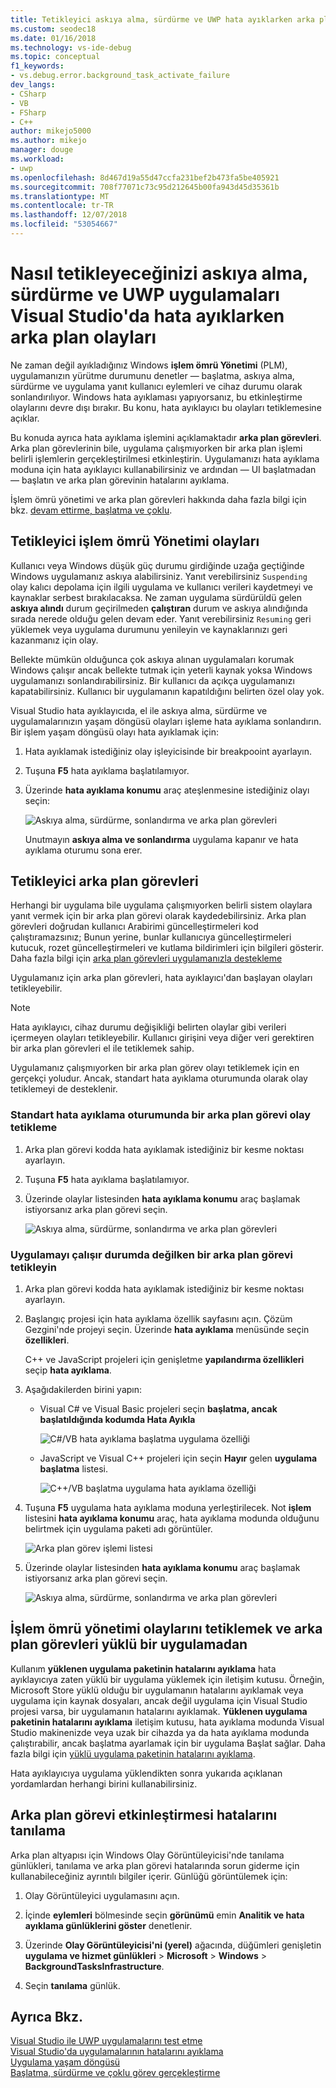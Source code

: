```yaml
---
title: Tetikleyici askıya alma, sürdürme ve UWP hata ayıklarken arka plan olaylarını | Microsoft Docs
ms.custom: seodec18
ms.date: 01/16/2018
ms.technology: vs-ide-debug
ms.topic: conceptual
f1_keywords:
- vs.debug.error.background_task_activate_failure
dev_langs:
- CSharp
- VB
- FSharp
- C++
author: mikejo5000
ms.author: mikejo
manager: douge
ms.workload:
- uwp
ms.openlocfilehash: 8d467d19a55d47ccfa231bef2b473fa5be405921
ms.sourcegitcommit: 708f77071c73c95d212645b00fa943d45d35361b
ms.translationtype: MT
ms.contentlocale: tr-TR
ms.lasthandoff: 12/07/2018
ms.locfileid: "53054667"
---
```

# <a name="how-to-trigger-suspend-resume-and-background-events-while-debugging-uwp-apps-in-visual-studio"></a>Nasıl tetikleyeceğinizi askıya alma, sürdürme ve UWP uygulamaları Visual Studio'da hata ayıklarken arka plan olayları
Ne zaman değil ayıkladığınız Windows **işlem ömrü Yönetimi** (PLM), uygulamanızın yürütme durumunu denetler — başlatma, askıya alma, sürdürme ve uygulama yanıt kullanıcı eylemleri ve cihaz durumu olarak sonlandırılıyor. Windows hata ayıklaması yapıyorsanız, bu etkinleştirme olaylarını devre dışı bırakır. Bu konu, hata ayıklayıcı bu olayları tetiklemesine açıklar.  
  
 Bu konuda ayrıca hata ayıklama işlemini açıklamaktadır **arka plan görevleri**. Arka plan görevlerinin bile, uygulama çalışmıyorken bir arka plan işlemi belirli işlemlerin gerçekleştirilmesi etkinleştirin. Uygulamanızı hata ayıklama moduna için hata ayıklayıcı kullanabilirsiniz ve ardından — UI başlatmadan — başlatın ve arka plan görevinin hatalarını ayıklama.  
  
 İşlem ömrü yönetimi ve arka plan görevleri hakkında daha fazla bilgi için bkz. [devam ettirme, başlatma ve çoklu](/windows/uwp/launch-resume/index).  
  
##  <a name="BKMK_Trigger_Process_Lifecycle_Management_events"></a> Tetikleyici işlem ömrü Yönetimi olayları  
 Kullanıcı veya Windows düşük güç durumu girdiğinde uzağa geçtiğinde Windows uygulamanız askıya alabilirsiniz. Yanıt verebilirsiniz `Suspending` olay kalıcı depolama için ilgili uygulama ve kullanıcı verileri kaydetmeyi ve kaynaklar serbest bırakılacaksa. Ne zaman uygulama sürdürüldü gelen **askıya alındı** durum geçirilmeden **çalıştıran** durum ve askıya alındığında sırada nerede olduğu gelen devam eder. Yanıt verebilirsiniz `Resuming` geri yüklemek veya uygulama durumunu yenileyin ve kaynaklarınızı geri kazanmanız için olay.  
  
 Bellekte mümkün olduğunca çok askıya alınan uygulamaları korumak Windows çalışır ancak bellekte tutmak için yeterli kaynak yoksa Windows uygulamanızı sonlandırabilirsiniz. Bir kullanıcı da açıkça uygulamanızı kapatabilirsiniz. Kullanıcı bir uygulamanın kapatıldığını belirten özel olay yok.  
  
 Visual Studio hata ayıklayıcıda, el ile askıya alma, sürdürme ve uygulamalarınızın yaşam döngüsü olayları işleme hata ayıklama sonlandırın. Bir işlem yaşam döngüsü olayı hata ayıklamak için:  
  
1.  Hata ayıklamak istediğiniz olay işleyicisinde bir breakpooint ayarlayın.  
  
2.  Tuşuna **F5** hata ayıklama başlatılamıyor.  
  
3.  Üzerinde **hata ayıklama konumu** araç ateşlenmesine istediğiniz olayı seçin:  
  
     ![Askıya alma, sürdürme, sonlandırma ve arka plan görevleri](../debugger/media/dbg_suspendresumebackground.png "DBG_SuspendResumeBackground")  
  
     Unutmayın **askıya alma ve sonlandırma** uygulama kapanır ve hata ayıklama oturumu sona erer.  
  
##  <a name="BKMK_Trigger_background_tasks"></a> Tetikleyici arka plan görevleri  
 Herhangi bir uygulama bile uygulama çalışmıyorken belirli sistem olaylara yanıt vermek için bir arka plan görevi olarak kaydedebilirsiniz. Arka plan görevleri doğrudan kullanıcı Arabirimi güncelleştirmeleri kod çalıştıramazsınız; Bunun yerine, bunlar kullanıcıya güncelleştirmeleri kutucuk, rozet güncelleştirmeleri ve kutlama bildirimleri için bilgileri gösterir. Daha fazla bilgi için [arka plan görevleri uygulamanızla destekleme](https://msdn.microsoft.com/library/4c7bb148-eb1f-4640-865e-41f627a46e8e)  
  
 Uygulamanız için arka plan görevleri, hata ayıklayıcı'dan başlayan olayları tetikleyebilir.  
  
> [!NOTE]
>  Hata ayıklayıcı, cihaz durumu değişikliği belirten olaylar gibi verileri içermeyen olayları tetikleyebilir. Kullanıcı girişini veya diğer veri gerektiren bir arka plan görevleri el ile tetiklemek sahip.  
  
 Uygulamanız çalışmıyorken bir arka plan görev olayı tetiklemek için en gerçekçi yoludur. Ancak, standart hata ayıklama oturumunda olarak olay tetiklemeyi de desteklenir.  
  
###  <a name="BKMK_Trigger_a_background_task_event_from_a_standard_debug_session"></a> Standart hata ayıklama oturumunda bir arka plan görevi olay tetikleme  
  
1.  Arka plan görevi kodda hata ayıklamak istediğiniz bir kesme noktası ayarlayın.  
  
2.  Tuşuna **F5** hata ayıklama başlatılamıyor.  
  
3.  Üzerinde olaylar listesinden **hata ayıklama konumu** araç başlamak istiyorsanız arka plan görevi seçin.  
  
     ![Askıya alma, sürdürme, sonlandırma ve arka plan görevleri](../debugger/media/dbg_suspendresumebackground.png "DBG_SuspendResumeBackground")  
  
###  <a name="BKMK_Trigger_a_background_task_when_the_app_is_not_running"></a> Uygulamayı çalışır durumda değilken bir arka plan görevi tetikleyin  
  
1.  Arka plan görevi kodda hata ayıklamak istediğiniz bir kesme noktası ayarlayın.  
  
2.  Başlangıç projesi için hata ayıklama özellik sayfasını açın. Çözüm Gezgini'nde projeyi seçin. Üzerinde **hata ayıklama** menüsünde seçin **özellikleri**.  
  
     C++ ve JavaScript projeleri için genişletme **yapılandırma özellikleri** seçip **hata ayıklama**.  
  
3.  Aşağıdakilerden birini yapın:  
  
    -   Visual C# ve Visual Basic projeleri seçin **başlatma, ancak başlatıldığında kodumda Hata Ayıkla**  
  
         ![C&#35;&#47;VB hata ayıklama başlatma uygulama özelliği](../debugger/media/dbg_csvb_dontlaunchapp.png "DBG_CsVb_DontLaunchApp")  
  
    -   JavaScript ve Visual C++ projeleri için seçin **Hayır** gelen **uygulama başlatma** listesi.  
  
         ![C&#43;&#43;&#47;VB başlatma uygulama hata ayıklama özelliği](../debugger/media/dbg_cppjs_dontlaunchapp.png "DBG_CppJs_DontLaunchApp")  
  
4.  Tuşuna **F5** uygulama hata ayıklama moduna yerleştirilecek. Not **işlem** listesini **hata ayıklama konumu** araç, hata ayıklama modunda olduğunu belirtmek için uygulama paketi adı görüntüler.  
  
     ![Arka plan görev işlemi listesi](../debugger/media/dbg_backgroundtask_processlist.png "DBG_BackgroundTask_ProcessList")  
  
5.  Üzerinde olaylar listesinden **hata ayıklama konumu** araç başlamak istiyorsanız arka plan görevi seçin.  
  
     ![Askıya alma, sürdürme, sonlandırma ve arka plan görevleri](../debugger/media/dbg_suspendresumebackground.png "DBG_SuspendResumeBackground")  
  
##  <a name="BKMK_Trigger_Process_Lifetime_Management_events_and_background_tasks_from_an_installed_app"></a> İşlem ömrü yönetimi olaylarını tetiklemek ve arka plan görevleri yüklü bir uygulamadan  
 Kullanım **yüklenen uygulama paketinin hatalarını ayıklama** hata ayıklayıcıya zaten yüklü bir uygulama yüklemek için iletişim kutusu. Örneğin, Microsoft Store yüklü olduğu bir uygulamanın hatalarını ayıklamak veya uygulama için kaynak dosyaları, ancak değil uygulama için Visual Studio projesi varsa, bir uygulamanın hatalarını ayıklamak. **Yüklenen uygulama paketinin hatalarını ayıklama** iletişim kutusu, hata ayıklama modunda Visual Studio makinenizde veya uzak bir cihazda ya da hata ayıklama modunda çalıştırabilir, ancak başlatma ayarlamak için bir uygulama Başlat sağlar. Daha fazla bilgi için [yüklü uygulama paketinin hatalarını ayıklama](../debugger/debug-installed-app-package.md).
  
 Hata ayıklayıcıya uygulama yüklendikten sonra yukarıda açıklanan yordamlardan herhangi birini kullanabilirsiniz.  
  
##  <a name="BKMK_Diagnosing_background_task_activation_errors"></a> Arka plan görevi etkinleştirmesi hatalarını tanılama  
 Arka plan altyapısı için Windows Olay Görüntüleyicisi'nde tanılama günlükleri, tanılama ve arka plan görevi hatalarında sorun giderme için kullanabileceğiniz ayrıntılı bilgiler içerir. Günlüğü görüntülemek için:  
  
1.  Olay Görüntüleyici uygulamasını açın.  
  
2.  İçinde **eylemleri** bölmesinde seçin **görünümü** emin **Analitik ve hata ayıklama günlüklerini göster** denetlenir.  
  
3.  Üzerinde **Olay Görüntüleyicisi'ni (yerel)** ağacında, düğümleri genişletin **uygulama ve hizmet günlükleri** > **Microsoft** > **Windows**   >  **BackgroundTasksInfrastructure**.  
  
4.  Seçin **tanılama** günlük.  
  
## <a name="see-also"></a>Ayrıca Bkz.  
 [Visual Studio ile UWP uygulamalarını test etme](../test/testing-store-apps-with-visual-studio.md)   
 [Visual Studio'da uygulamalarının hatalarını ayıklama](../debugger/debug-store-apps-in-visual-studio.md)   
 [Uygulama yaşam döngüsü](/windows/uwp/launch-resume/app-lifecycle)   
 [Başlatma, sürdürme ve çoklu görev gerçekleştirme](/windows/uwp/launch-resume/index)